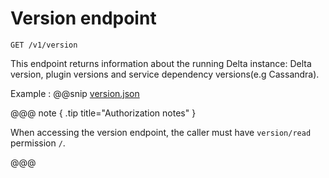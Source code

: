# Version endpoint

```http request
GET /v1/version
```

This endpoint returns information about the running Delta instance: Delta version, plugin versions and service dependency versions(e.g Cassandra).

Example
:   @@snip [version.json](assets/version.json)

@@@ note { .tip title="Authorization notes" }

When accessing the version endpoint, the caller must have `version/read` permission `/`.

@@@